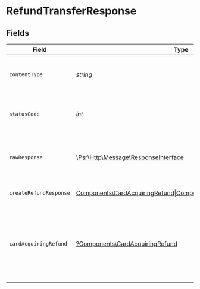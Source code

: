 # RefundTransferResponse


## Fields

| Field                                                                                                                | Type                                                                                                                 | Required                                                                                                             | Description                                                                                                          |
| -------------------------------------------------------------------------------------------------------------------- | -------------------------------------------------------------------------------------------------------------------- | -------------------------------------------------------------------------------------------------------------------- | -------------------------------------------------------------------------------------------------------------------- |
| `contentType`                                                                                                        | *string*                                                                                                             | :heavy_check_mark:                                                                                                   | HTTP response content type for this operation                                                                        |
| `statusCode`                                                                                                         | *int*                                                                                                                | :heavy_check_mark:                                                                                                   | HTTP response status code for this operation                                                                         |
| `rawResponse`                                                                                                        | [\Psr\Http\Message\ResponseInterface](https://www.php-fig.org/psr/psr-7/#33-psrhttpmessageresponseinterface)         | :heavy_check_mark:                                                                                                   | Raw HTTP response; suitable for custom response parsing                                                              |
| `createRefundResponse`                                                                                               | [Components\CardAcquiringRefund\|Components\AsyncCreatedRefund\|null](../../Models/Components/CreateRefundResponse.md) | :heavy_minus_sign:                                                                                                   | The request completed successfully.                                                                                  |
| `cardAcquiringRefund`                                                                                                | [?Components\CardAcquiringRefund](../../Models/Components/CardAcquiringRefund.md)                                    | :heavy_minus_sign:                                                                                                   | A refund was successfully created but an error occurred while waiting for a synchronous response.                    |